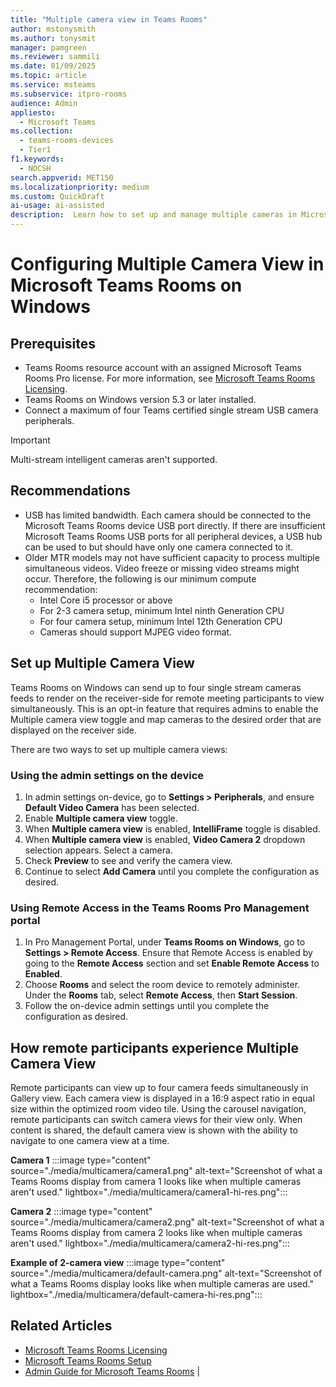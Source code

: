 ```yaml
---  
title: "Multiple camera view in Teams Rooms"  
author: mstonysmith
ms.author: tonysmit  
manager: pamgreen
ms.reviewer: sammili 
ms.date: 01/09/2025  
ms.topic: article
ms.service: msteams
ms.subservice: itpro-rooms
audience: Admin
appliesto: 
  - Microsoft Teams
ms.collection: 
  - teams-rooms-devices
  - Tier1
f1.keywords: 
  - NOCSH
search.appverid: MET150
ms.localizationpriority: medium
ms.custom: QuickDraft  
ai-usage: ai-assisted  
description:  Learn how to set up and manage multiple cameras in Microsoft Teams Rooms on Windows to provide various angles and perspectives during meetings.
---  
```


# Configuring Multiple Camera View in Microsoft Teams Rooms on Windows

## Prerequisites

- Teams Rooms resource account with an assigned Microsoft Teams Rooms Pro license. For more information, see [Microsoft Teams Rooms Licensing](/microsoftteams/rooms/rooms-licensing).
- Teams Rooms on Windows version 5.3 or later installed.
- Connect a maximum of four Teams certified single stream USB camera peripherals.

> [!IMPORTANT]
> Multi-stream intelligent cameras aren't supported.

## Recommendations

- USB has limited bandwidth. Each camera should be connected to the Microsoft Teams Rooms device USB port directly. If there are insufficient Microsoft Teams Rooms USB ports for all peripheral devices, a USB hub can be used to but should have only one camera connected to it.
- Older MTR models may not have sufficient capacity to process multiple simultaneous videos. Video freeze or missing video streams might occur. Therefore, the following is our minimum compute recommendation:
  - Intel Core i5 processor or above
  - For 2-3 camera setup, minimum Intel ninth Generation CPU
  - For four camera setup, minimum Intel 12th Generation CPU
  - Cameras should support MJPEG video format.

## Set up Multiple Camera View

Teams Rooms on Windows can send up to four single stream cameras feeds to render on the receiver-side for remote meeting participants to view simultaneously. This is an opt-in feature that requires admins to enable the Multiple camera view toggle and map cameras to the desired order that are displayed on the receiver side.

There are two ways to set up multiple camera views:

### Using the admin settings on the device

1. In admin settings on-device, go to **Settings \> Peripherals**, and ensure **Default Video Camera** has been selected.
2. Enable **Multiple camera view** toggle.
3. When **Multiple camera view** is enabled, **IntelliFrame** toggle is disabled.
4. When **Multiple camera view** is enabled, **Video Camera 2** dropdown selection appears. Select a camera.
5. Check **Preview** to see and verify the camera view.
6. Continue to select **Add Camera** until you complete the configuration as desired.

### Using Remote Access in the Teams Rooms Pro Management portal

1. In Pro Management Portal, under **Teams Rooms on Windows**, go to **Settings \> Remote Access**. Ensure that Remote Access is enabled by going to the **Remote Access** section and set **Enable Remote Access** to **Enabled**.
2. Choose **Rooms** and select the room device to remotely administer. Under the **Rooms** tab, select **Remote Access**, then **Start Session**.
3. Follow the on-device admin settings until you complete the configuration as desired.

## How remote participants experience Multiple Camera View

Remote participants can view up to four camera feeds simultaneously in Gallery view. Each camera view is displayed in a 16:9 aspect ratio in equal size within the optimized room video tile. Using the carousel navigation, remote participants can switch camera views for their view only. When content is shared, the default camera view is shown with the ability to navigate to one camera view at a time.

**Camera 1**
:::image type="content" source="./media/multicamera/camera1.png" alt-text="Screenshot of what a Teams Rooms display from camera 1 looks like when multiple cameras aren't used." lightbox="./media/multicamera/camera1-hi-res.png":::

**Camera 2**
:::image type="content" source="./media/multicamera/camera2.png" alt-text="Screenshot of what a Teams Rooms display from camera 2 looks like when multiple cameras aren't used." lightbox="./media/multicamera/camera2-hi-res.png":::

**Example of 2-camera view**
:::image type="content" source="./media/multicamera/default-camera.png" alt-text="Screenshot of what a Teams Rooms display looks like when multiple cameras are used." lightbox="./media/multicamera/default-camera-hi-res.png":::

## Related Articles

- [Microsoft Teams Rooms Licensing](/microsoftteams/rooms/rooms-licensing)
- [Microsoft Teams Rooms Setup](/microsoftteams/rooms/rooms-setup)
- [Admin Guide for Microsoft Teams Rooms](/microsoftteams/rooms/rooms-admin) |
